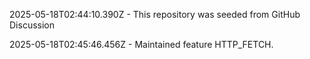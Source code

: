 2025-05-18T02:44:10.390Z - This repository was seeded from GitHub Discussion 

2025-05-18T02:45:46.456Z - Maintained feature HTTP_FETCH.

